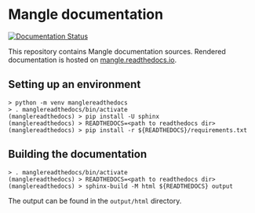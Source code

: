 # Mangle documentation

[![Documentation Status](https://readthedocs.org/projects/mangle/badge/?version=latest)](https://readthedocs.org/projects/mangle/builds/)

This repository contains Mangle documentation sources. Rendered documentation is hosted on [mangle.readthedocs.io](http://mangle.readthedocs.io).

## Setting up an environment

```
> python -m venv manglereadthedocs
> . manglereadthedocs/bin/activate
(manglereadthedocs) > pip install -U sphinx
(manglereadthedocs) > READTHEDOCS=<path to readthedocs dir>
(manglereadthedocs) > pip install -r ${READTHEDOCS}/requirements.txt
```

## Building the documentation

```
> . manglereadthedocs/bin/activate
(manglereadthedocs) > READTHEDOCS=<path to readthedocs dir>
(manglereadthedocs) > sphinx-build -M html ${READTHEDOCS} output
```

The output can be found in the `output/html` directory.
